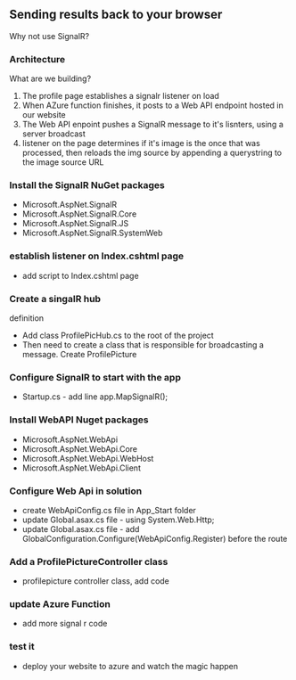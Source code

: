 ## Sending results back to your browser

Why not use SignalR? 

### Architecture

What are we building? 
1. The profile page establishes a signalr listener on load
2. When AZure function finishes, it posts to a Web API endpoint hosted in our website
3. The Web API enpoint pushes a SignalR message to it's lisnters, using a server broadcast
4. listener on the page determines if it's image is the once that was processed, then reloads the img source by appending a querystring to the image source URL

### Install the SignalR NuGet packages

- Microsoft.AspNet.SignalR
- Microsoft.AspNet.SignalR.Core
- Microsoft.AspNet.SignalR.JS
- Microsoft.AspNet.SignalR.SystemWeb

### establish listener on Index.cshtml page

- add script to Index.cshtml page

### Create a singalR hub

definition

- Add class ProfilePicHub.cs to the root of the project
- Then need to create a class that is responsible for broadcasting a message. Create ProfilePicture

### Configure SignalR to start with the app

- Startup.cs - add line app.MapSignalR(); 

### Install WebAPI Nuget packages

- Microsoft.AspNet.WebApi
- Microsoft.AspNet.WebApi.Core
- Microsoft.AspNet.WebApi.WebHost
- Microsoft.AspNet.WebApi.Client

### Configure Web Api in solution

- create WebApiConfig.cs file in App_Start folder
- update Global.asax.cs file - using System.Web.Http;
- update Global.asax.cs file - add GlobalConfiguration.Configure(WebApiConfig.Register) before the route

### Add a ProfilePictureController class

- profilepicture controller class, add code

### update Azure Function

- add more signal r code

### test it

- deploy your website to azure and watch the magic happen